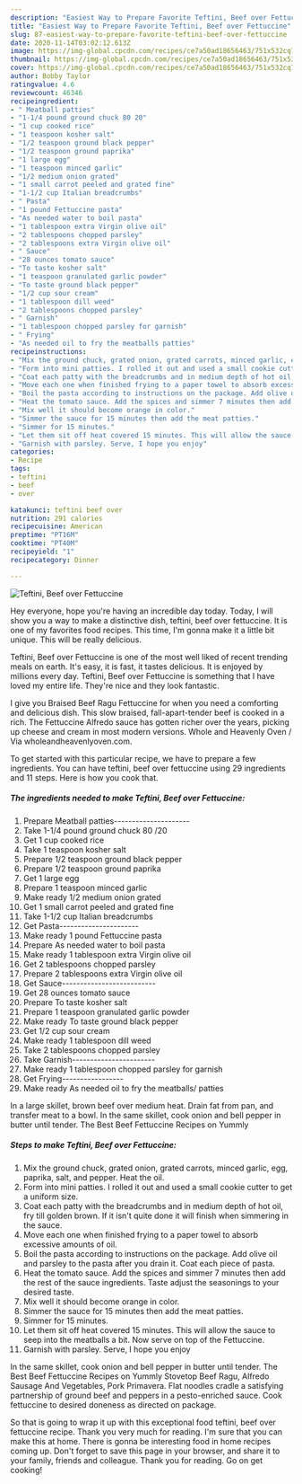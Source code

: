 ```yaml
---
description: "Easiest Way to Prepare Favorite Teftini, Beef over Fettuccine"
title: "Easiest Way to Prepare Favorite Teftini, Beef over Fettuccine"
slug: 87-easiest-way-to-prepare-favorite-teftini-beef-over-fettuccine
date: 2020-11-14T03:02:12.613Z
image: https://img-global.cpcdn.com/recipes/ce7a50ad18656463/751x532cq70/teftini-beef-over-fettuccine-recipe-main-photo.jpg
thumbnail: https://img-global.cpcdn.com/recipes/ce7a50ad18656463/751x532cq70/teftini-beef-over-fettuccine-recipe-main-photo.jpg
cover: https://img-global.cpcdn.com/recipes/ce7a50ad18656463/751x532cq70/teftini-beef-over-fettuccine-recipe-main-photo.jpg
author: Bobby Taylor
ratingvalue: 4.6
reviewcount: 46346
recipeingredient:
- " Meatball patties"
- "1-1/4 pound ground chuck 80 20"
- "1 cup cooked rice"
- "1 teaspoon kosher salt"
- "1/2 teaspoon ground black pepper"
- "1/2 teaspoon ground paprika"
- "1 large egg"
- "1 teaspoon minced garlic"
- "1/2 medium onion grated"
- "1 small carrot peeled and grated fine"
- "1-1/2 cup Italian breadcrumbs"
- " Pasta"
- "1 pound Fettuccine pasta"
- "As needed water to boil pasta"
- "1 tablespoon extra Virgin olive oil"
- "2 tablespoons chopped parsley"
- "2 tablespoons extra Virgin olive oil"
- " Sauce"
- "28 ounces tomato sauce"
- "To taste kosher salt"
- "1 teaspoon granulated garlic powder"
- "To taste ground black pepper"
- "1/2 cup sour cream"
- "1 tablespoon dill weed"
- "2 tablespoons chopped parsley"
- " Garnish"
- "1 tablespoon chopped parsley for garnish"
- " Frying"
- "As needed oil to fry the meatballs patties"
recipeinstructions:
- "Mix the ground chuck, grated onion, grated carrots, minced garlic, egg, paprika, salt, and pepper. Heat the oil."
- "Form into mini patties. I rolled it out and used a small cookie cutter to get a uniform size."
- "Coat each patty with the breadcrumbs and in medium depth of hot oil, fry till golden brown. If it isn&#39;t quite done it will finish when simmering in the sauce."
- "Move each one when finished frying to a paper towel to absorb excessive amounts of oil."
- "Boil the pasta according to instructions on the package. Add olive oil and parsley to the pasta after you drain it. Coat each piece of pasta."
- "Heat the tomato sauce. Add the spices and simmer 7 minutes then add the rest of the sauce ingredients. Taste adjust the seasonings to your desired taste."
- "Mix well it should become orange in color."
- "Simmer the sauce for 15 minutes then add the meat patties."
- "Simmer for 15 minutes."
- "Let them sit off heat covered 15 minutes. This will allow the sauce to seep into the meatballs a bit. Now serve on top of the Fettuccine."
- "Garnish with parsley. Serve, I hope you enjoy"
categories:
- Recipe
tags:
- teftini
- beef
- over

katakunci: teftini beef over 
nutrition: 291 calories
recipecuisine: American
preptime: "PT16M"
cooktime: "PT40M"
recipeyield: "1"
recipecategory: Dinner

---
```



![Teftini, Beef over Fettuccine](https://img-global.cpcdn.com/recipes/ce7a50ad18656463/751x532cq70/teftini-beef-over-fettuccine-recipe-main-photo.jpg)

Hey everyone, hope you're having an incredible day today. Today, I will show you a way to make a distinctive dish, teftini, beef over fettuccine. It is one of my favorites food recipes. This time, I'm gonna make it a little bit unique. This will be really delicious.

Teftini, Beef over Fettuccine is one of the most well liked of recent trending meals on earth. It's easy, it is fast, it tastes delicious. It is enjoyed by millions every day. Teftini, Beef over Fettuccine is something that I have loved my entire life. They're nice and they look fantastic.

I give you Braised Beef Ragu Fettuccine for when you need a comforting and delicious dish. This slow braised, fall-apart-tender beef is cooked in a rich. The Fettuccine Alfredo sauce has gotten richer over the years, picking up cheese and cream in most modern versions. Whole and Heavenly Oven / Via wholeandheavenlyoven.com.


To get started with this particular recipe, we have to prepare a few ingredients. You can have teftini, beef over fettuccine using 29 ingredients and 11 steps. Here is how you cook that.

<!--inarticleads1-->

##### The ingredients needed to make Teftini, Beef over Fettuccine:

1. Prepare  Meatball patties---------------------
1. Take 1-1/4 pound ground chuck 80 /20
1. Get 1 cup cooked rice
1. Take 1 teaspoon kosher salt
1. Prepare 1/2 teaspoon ground black pepper
1. Prepare 1/2 teaspoon ground paprika
1. Get 1 large egg
1. Prepare 1 teaspoon minced garlic
1. Make ready 1/2 medium onion grated
1. Get 1 small carrot peeled and grated fine
1. Take 1-1/2 cup Italian breadcrumbs
1. Get  Pasta----------------------
1. Make ready 1 pound Fettuccine pasta
1. Prepare As needed water to boil pasta
1. Make ready 1 tablespoon extra Virgin olive oil
1. Get 2 tablespoons chopped parsley
1. Prepare 2 tablespoons extra Virgin olive oil
1. Get  Sauce--------------------------
1. Get 28 ounces tomato sauce
1. Prepare To taste kosher salt
1. Prepare 1 teaspoon granulated garlic powder
1. Make ready To taste ground black pepper
1. Get 1/2 cup sour cream
1. Make ready 1 tablespoon dill weed
1. Take 2 tablespoons chopped parsley
1. Take  Garnish-----------------------
1. Make ready 1 tablespoon chopped parsley for garnish
1. Get  Frying-----------------
1. Make ready As needed oil to fry the meatballs/ patties


In a large skillet, brown beef over medium heat. Drain fat from pan, and transfer meat to a bowl. In the same skillet, cook onion and bell pepper in butter until tender. The Best Beef Fettuccine Recipes on Yummly 

<!--inarticleads2-->

##### Steps to make Teftini, Beef over Fettuccine:

1. Mix the ground chuck, grated onion, grated carrots, minced garlic, egg, paprika, salt, and pepper. Heat the oil.
1. Form into mini patties. I rolled it out and used a small cookie cutter to get a uniform size.
1. Coat each patty with the breadcrumbs and in medium depth of hot oil, fry till golden brown. If it isn&#39;t quite done it will finish when simmering in the sauce.
1. Move each one when finished frying to a paper towel to absorb excessive amounts of oil.
1. Boil the pasta according to instructions on the package. Add olive oil and parsley to the pasta after you drain it. Coat each piece of pasta.
1. Heat the tomato sauce. Add the spices and simmer 7 minutes then add the rest of the sauce ingredients. Taste adjust the seasonings to your desired taste.
1. Mix well it should become orange in color.
1. Simmer the sauce for 15 minutes then add the meat patties.
1. Simmer for 15 minutes.
1. Let them sit off heat covered 15 minutes. This will allow the sauce to seep into the meatballs a bit. Now serve on top of the Fettuccine.
1. Garnish with parsley. Serve, I hope you enjoy


In the same skillet, cook onion and bell pepper in butter until tender. The Best Beef Fettuccine Recipes on Yummly Stovetop Beef Ragu, Alfredo Sausage And Vegetables, Pork Primavera. Flat noodles cradle a satisfying partnership of ground beef and peppers in a pesto-enriched sauce. Cook fettuccine to desired doneness as directed on package. 

So that is going to wrap it up with this exceptional food teftini, beef over fettuccine recipe. Thank you very much for reading. I'm sure that you can make this at home. There is gonna be interesting food in home recipes coming up. Don't forget to save this page in your browser, and share it to your family, friends and colleague. Thank you for reading. Go on get cooking!

